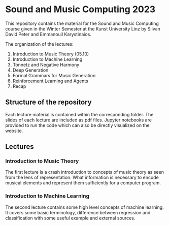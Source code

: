 # Sound and Music Computing 2023

This repository contains the material for the Sound and Music Computing course given in the Winter Semester at the Kunst University Linz by Silvan David Peter and Emmanouil Karystinaios.

The organization of the lectures:

1. Introduction to Music Theory (05.10)
2. Introduction to Machine Learning 
3. Tonnetz and Negative Harmony
4. Deep Generation
5. Formal Grammars for Music Generation
6. Reinforcement Learning and Agents
7. Recap

## Structure of the repository

Each lecture material is contained within the corresponding folder.
The slides of each lecture are included as pdf files.
Jupyter notebooks are provided to run the code which can also be directly visualized on the website.


## Lectures

### Introduction to Music Theory

The first lecture is a crash introduction to concepts of music theory as seen from the lens of representation. What information is necessary to encode musical elements and represent them sufficiently for a computer program.

### Introduction to Machine Learning

The second lecture contains some high level concepts of machine learning. It covers some basic terminology, difference between regression and classification with some useful example and external sources.